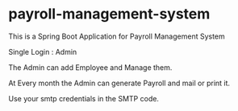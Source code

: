 # payroll-management-system
This is a Spring Boot Application for Payroll Management System

Single Login : Admin

The Admin can add Employee and Manage them.

At Every month the Admin can generate Payroll and mail or print it.

Use your smtp credentials in the SMTP code.
